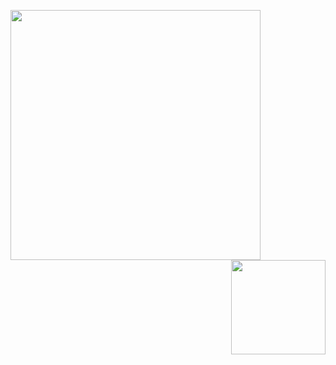 [<img align="left" width="400" src="https://ryanrigato.com/github/commit_calendar.svg">](#)
[<img align="right" width="151" src="https://ryanrigato.com/github/programming_languages.svg">](#)
